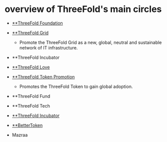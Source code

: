 # overview of ThreeFold's main circles

  - [**ThreeFold Foundation](https://github.com/threefoldfoundation/info_foundation/blob/master/docs/circles/ThreeFold_Foundation.md)
  
  - [**ThreeFold Grid](https://github.com/threefoldfoundation/info_foundation/blob/master/docs/circles/ThreeFold_Grid.md)
    - Promote the ThreeFold Grid as a new, global, neutral and sustainable network of IT infrastructure.
  
  - **ThreeFold Incubator
  
  - [**ThreeFold Love](https://github.com/threefoldfoundation/info_foundation/blob/master/docs/circles/ThreeFold_Love.md)
  
  - [**ThreeFold Token Promotion](https://github.com/threefoldfoundation/info_foundation/blob/master/docs/circles/ThreeFold_Token_Promotion.md)
    - Promotes the ThreeFold Token to gain global adoption.
    
  - **ThreeFold Fund
  
  - **ThreeFold Tech
  
  - [**ThreeFold Incubator](https://github.com/threefoldfoundation/info_foundation/blob/master/docs/circles/ThreeFold_Incubator.md)
  
  - [**BetterToken](https://github.com/threefoldfoundation/info_foundation/blob/master/docs/circles/BetterToken.md)
  
  - Mazraa
